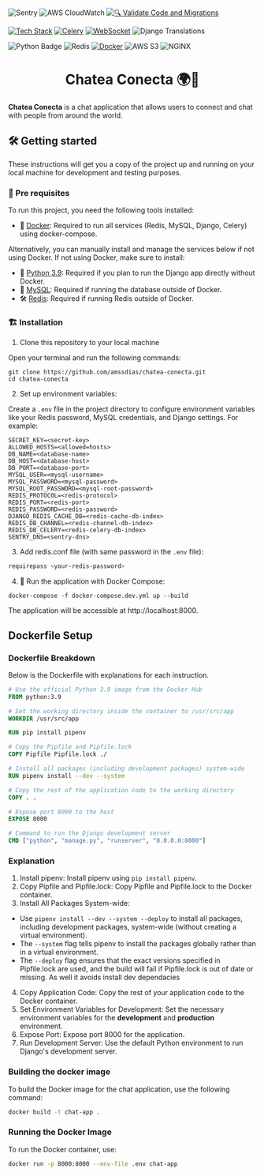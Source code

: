 [python-download]: https://www.python.org/downloads/
[docker-download]: https://www.docker.com/get-started/
[mysql-download]: https://www.mysql.com/downloads/
[redis-download]: https://redis.io/download/

![Sentry](https://img.shields.io/badge/Sentry-Monitoring-informational?logo=sentry&color=362D59)
![AWS CloudWatch](https://img.shields.io/badge/AWS_CloudWatch-Monitoring-orange?logo=amazon-aws&logoColor=white)
[![🔍 Validate Code and Migrations](https://github.com/amssdias/chatea-conecta/actions/workflows/django-ci.yml/badge.svg)](https://github.com/amssdias/chatea-conecta/actions/workflows/django-ci.yml)

[![Tech Stack](https://img.shields.io/badge/Stack-Django%20%7C%20Celery%20%7C%20WebSocket-4285F4)]()
[![Celery](https://img.shields.io/badge/Celery-4caf50?logo=celery&logoColor=white)](https://docs.celeryproject.org/)
[![WebSocket](https://img.shields.io/badge/WebSocket-007acc?logo=websocket&logoColor=white)](https://developer.mozilla.org/en-US/docs/Web/API/WebSockets_API)
![Django Translations](https://img.shields.io/badge/Django--Translations-i18n-important?logo=django&color=092E20)

![Python Badge](https://img.shields.io/badge/Python-3.9-blue?logo=python)
![Redis](https://img.shields.io/badge/redis-%23DD0031.svg?style=flat&logo=redis&logoColor=white)
[![Docker](https://badgen.net/badge/icon/docker?icon=docker&label)](https://https://docker.com/)
![AWS S3](https://img.shields.io/badge/AWS_S3-FF9900?style=flat&logo=amazon-aws&logoColor=white)
![NGINX](https://img.shields.io/badge/NGINX-269539?style=flat&logo=nginx&logoColor=white)


<h1 align=center>Chatea Conecta 🌍💬</h1>

**Chatea Conecta** is a chat application that allows users to connect and chat with people from around the world.

## 🛠️ Getting started

These instructions will get you a copy of the project up and running on your local machine for development and testing purposes.

### 🔧 Pre requisites

To run this project, you need the following tools installed:

- 🐳 [Docker][docker-download]: Required to run all services (Redis, MySQL, Django, Celery) using docker-compose.

Alternatively, you can manually install and manage the services below if not using Docker.
If not using Docker, make sure to install:

- 🐍 [Python 3.9][python-download]: Required if you plan to run the Django app directly without Docker.
- 🐬 [MySQL][mysql-download]: Required if running the database outside of Docker.
- 🛠️ [Redis][redis-download]: Required if running Redis outside of Docker.


### 🏗️ Installation


1. Clone this repository to your local machine

Open your terminal and run the following commands:


```shell
git clone https://github.com/amssdias/chatea-conecta.git
cd chatea-conecta
```
   
2. Set up environment variables:

Create a `.env` file in the project directory to configure environment variables like your Redis password, MySQL credentials, and Django settings. For example:

```shell
SECRET_KEY=<secret-key>
ALLOWED_HOSTS=<allowed=hosts>
DB_NAME=<database-name>
DB_HOST=<database-host>
DB_PORT=<database-port>
MYSQL_USER=<mysql-username>
MYSQL_PASSWORD=<mysql-password>
MYSQL_ROOT_PASSWORD=<mysql-root-password>
REDIS_PROTOCOL=<redis-protocol>
REDIS_PORT=<redis-port>
REDIS_PASSWORD=<redis-password>
DJANGO_REDIS_CACHE_DB=<redis-cache-db-index>
REDIS_DB_CHANNEL=<redis-channel-db-index>
REDIS_DB_CELERY=<redis-celery-db-index>
SENTRY_DNS=<sentry-dns>
```

3. Add redis.conf file (with same password in the `.env` file):

```bash
requirepass <your-redis-password>
```

4. 🚀 Run the application with Docker Compose:

```shell
docker-compose -f docker-compose.dev.yml up --build
```

The application will be accessible at http://localhost:8000.



## Dockerfile Setup


### Dockerfile Breakdown

Below is the Dockerfile with explanations for each instruction.

```dockerfile
# Use the official Python 3.9 image from the Docker Hub
FROM python:3.9

# Set the working directory inside the container to /usr/src/app
WORKDIR /usr/src/app

RUN pip install pipenv

# Copy the Pipfile and Pipfile.lock
COPY Pipfile Pipfile.lock ./

# Install all packages (including development packages) system-wide
RUN pipenv install --dev --system

# Copy the rest of the application code to the working directory
COPY . .

# Expose port 8000 to the host
EXPOSE 8000

# Command to run the Django development server
CMD ["python", "manage.py", "runserver", "0.0.0.0:8000"]
```

### Explanation
1. Install pipenv: Install pipenv using ```pip install pipenv```.
2. Copy Pipfile and Pipfile.lock: Copy Pipfile and Pipfile.lock to the Docker container.
3. Install All Packages System-wide:
  - Use ```pipenv install --dev --system --deploy``` to install all packages, including development packages, system-wide (without creating a virtual environment).
  - The ```--system``` flag tells pipenv to install the packages globally rather than in a virtual environment.
  - The ```--deploy``` flag ensures that the exact versions specified in Pipfile.lock are used, and the build will fail if Pipfile.lock is out of date or missing. As well it avoids install dev dependacies
4. Copy Application Code: Copy the rest of your application code to the Docker container.
5. Set Environment Variables for Development: Set the necessary environment variables for the **development** and **production** environment.
6. Expose Port: Expose port 8000 for the application.
7. Run Development Server: Use the default Python environment to run Django's development server.


### Building the docker image

To build the Docker image for the chat application, use the following command:
```bash
docker build -t chat-app .
```

### Running the Docker Image

To run the Docker container, use:
```bash
docker run -p 8000:8000 --env-file .env chat-app
```
